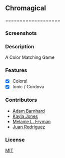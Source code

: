 ## Chromagical
===================

### Screenshots

### Description
A Color Matching Game

### Features
- [x] Colors!
- [x] Ionic / Cordova

### Contributors
- [Adam Barnhard](https://github.com/abarnhard)
- [Kayla Jones](https://github.com/kaylalynjones)
- [Melanie L. Fryman](https://github.com/mlfryman)
- [Juan Rodriguez](https://github.com/jjsub)

### License
[MIT](LICENSE)
